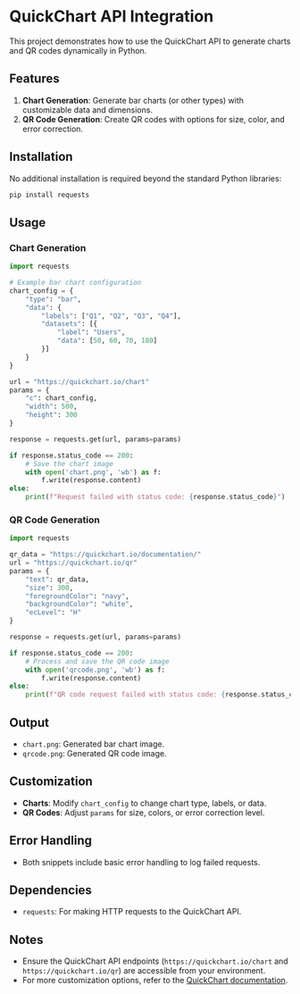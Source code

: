 # QuickChart API Integration

This project demonstrates how to use the QuickChart API to generate charts and QR codes dynamically in Python.

## Features
1. **Chart Generation**: Generate bar charts (or other types) with customizable data and dimensions.
2. **QR Code Generation**: Create QR codes with options for size, color, and error correction.

## Installation
No additional installation is required beyond the standard Python libraries:
```bash
pip install requests
```

## Usage

### Chart Generation
```python
import requests

# Example bar chart configuration
chart_config = {
    "type": "bar",
    "data": {
        "labels": ["Q1", "Q2", "Q3", "Q4"],
        "datasets": [{
            "label": "Users",
            "data": [50, 60, 70, 180]
        }]
    }
}

url = "https://quickchart.io/chart"
params = {
    "c": chart_config,
    "width": 500,
    "height": 300
}

response = requests.get(url, params=params)

if response.status_code == 200:
    # Save the chart image
    with open('chart.png', 'wb') as f:
        f.write(response.content)
else:
    print(f"Request failed with status code: {response.status_code}")
```

### QR Code Generation
```python
import requests

qr_data = "https://quickchart.io/documentation/"
url = "https://quickchart.io/qr"
params = {
    "text": qr_data,
    "size": 300,
    "foregroundColor": "navy",
    "backgroundColor": "white",
    "ecLevel": "H"
}

response = requests.get(url, params=params)

if response.status_code == 200:
    # Process and save the QR code image
    with open('qrcode.png', 'wb') as f:
        f.write(response.content)
else:
    print(f"QR code request failed with status code: {response.status_code}")
```

## Output
- `chart.png`: Generated bar chart image.
- `qrcode.png`: Generated QR code image.

## Customization
- **Charts**: Modify `chart_config` to change chart type, labels, or data.
- **QR Codes**: Adjust `params` for size, colors, or error correction level.

## Error Handling
- Both snippets include basic error handling to log failed requests.

## Dependencies
- `requests`: For making HTTP requests to the QuickChart API.

## Notes
- Ensure the QuickChart API endpoints (`https://quickchart.io/chart` and `https://quickchart.io/qr`) are accessible from your environment.
- For more customization options, refer to the [QuickChart documentation](https://quickchart.io/documentation/).